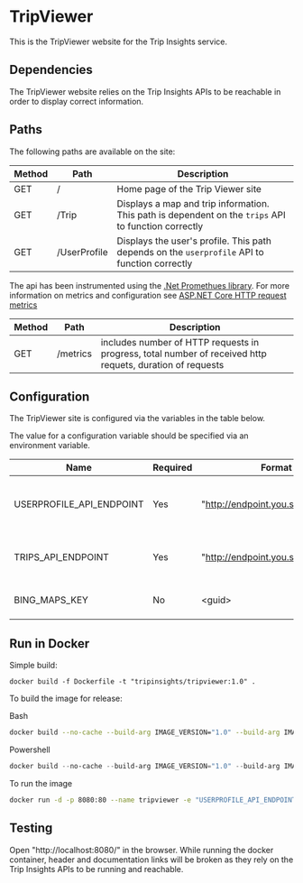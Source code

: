 # TripViewer

This is the TripViewer website for the Trip Insights service.

## Dependencies

The TripViewer website relies on the Trip Insights APIs to be reachable in order to display correct information.

## Paths

The following paths are available on the site:

| Method | Path | Description |
| ------ | ---- | ----------- |
| GET | / | Home page of the Trip Viewer site |
| GET | /Trip | Displays a map and trip information. This path is dependent on the `trips` API to function correctly |
| GET | /UserProfile | Displays the user's profile. This path depends on the `userprofile` API to function correctly |

The api has been instrumented using the [.Net Promethues library](https://github.com/prometheus-net/prometheus-net#prometheus-net).  For more information on metrics and configuration see [ASP.NET Core HTTP request metrics](https://github.com/prometheus-net/prometheus-net#aspnet-core-http-request-metrics)

| Method  | Path                          |Description                            |
|---------|-------------------------------|---------------------------------------|
| GET     | /metrics                      | includes number of HTTP requests in progress, total number of received http requets, duration of requests    |

## Configuration

The TripViewer site is configured via the variables in the table below.

The value for a configuration variable should be specified via an environment variable.

| Name | Required | Format | Description |
|----- | -------- | ------ | ----------- |
| USERPROFILE_API_ENDPOINT | Yes | "http://endpoint.you.specify(:port)" | The FQDN of the `userprofile` API endpoint. |
| TRIPS_API_ENDPOINT | Yes | "http://endpoint.you.specify(:port)" | The FQDN of the `trips` API endpoint. |
| BING_MAPS_KEY | No | \<guid\> | A Bing Maps API key |

## Run in Docker

Simple build:

```
docker build -f Dockerfile -t "tripinsights/tripviewer:1.0" .
```

To build the image for release:

Bash
```bash
docker build --no-cache --build-arg IMAGE_VERSION="1.0" --build-arg IMAGE_CREATE_DATE="`date -u +"%Y-%m-%dT%H:%M:%SZ"`" --build-arg IMAGE_SOURCE_REVISION="`git rev-parse HEAD`" -f Dockerfile -t "tripinsights/tripviewer:1.0" .
```

Powershell
```powershell
docker build --no-cache --build-arg IMAGE_VERSION="1.0" --build-arg IMAGE_CREATE_DATE="$(Get-Date((Get-Date).ToUniversalTime()) -UFormat '%Y-%m-%dT%H:%M:%SZ')" --build-arg IMAGE_SOURCE_REVISION="$(git rev-parse HEAD)" -f Dockerfile -t "tripinsights/tripviewer:1.0" .
```

To run the image

```bash
docker run -d -p 8080:80 --name tripviewer -e "USERPROFILE_API_ENDPOINT=http://$ENDPOINT" -e "TRIPS_API_ENDPOINT=http://$ENDPOINT" tripinsights/tripviewer:1.0
```

## Testing

Open "http://localhost:8080/" in the browser. While running the docker container, header and documentation links will be broken as they rely on the Trip Insights APIs to be running and reachable.